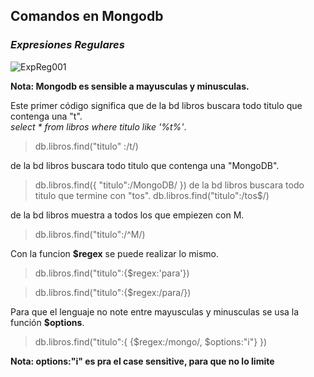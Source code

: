 ## Comandos en Mongodb
### *Expresiones Regulares*

![ExpReg001]("C:\Users\keita\OneDrive\Escritorio\aprendiendomongodb\ExpReg01.png")

**Nota: Mongodb es sensible a mayusculas y minusculas.**

 Este primer código significa que de la bd libros buscara todo titulo que contenga una "t".   
 *select * from libros where titulo like '%t%'*.
>db.libros.find("titulo" :/t/)

de la bd libros buscara todo titulo que contenga una "MongoDB".
>db.libros.find({
    "titulo":/MongoDB/
})
de la bd libros buscara todo titulo que termine con "tos".
>db.libros.find("titulo":/tos$/)

de la bd libros muestra a todos los que empiezen con M.
>db.libros.find("titulo":/^M/)

Con la funcion **$regex** se puede realizar lo mismo.
>db.libros.find("titulo":{$regex:'para'})

>db.libros.find("titulo":{$regex:/para/})

Para que el lenguaje no note entre mayusculas y minusculas se usa la función **$options**.
>db.libros.find("titulo":{
    {$regex:/mongo/,
    $options:"i"}
})

**Nota: options:"i" es pra el case sensitive, para que no lo limite**
